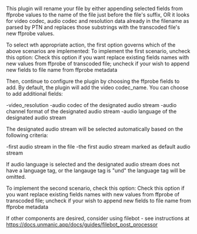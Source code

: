 
This plugin will rename your file by either appending selected fields from ffprobe values to the name of the file just before the file's suffix, OR
it looks for video codec, audio codec and resolution data already in the filename as parsed by PTN and replaces those substrings with the transcoded
file's new ffprobe values.

To select wth appropriate action, the first option governs which of the above scenarios are implemented:
To implement the first scenario, uncheck this option:
Check this option if you want replace existing fields names with new values from ffprobe of transcoded file; uncheck if your wish to append new fields to file name from ffprobe metadata

Then, continue to configure the plugin by choosing the ffprobe fields to add.  By default, the plugin will add the video codec_name.  You can choose to add
additional fields:

-video_resolution
-audio codec of the designated audio stream
-audio channel format of the designated audio stream
-audio language of the designated audio stream

The designated audio stream will be selected automatically based on the following criteria:

-first audio stream in the file
-the first audio stream marked as default audio stream

If audio language is selected and the designated audio stream does not have a language tag, or the langauge tag is "und" the language tag will be omitted.

To implement the second scenario, check this option:
Check this option if you want replace existing fields names with new values from ffprobe of transcoded file; uncheck if your wish to append new fields to file name from ffprobe metadata

If other components are desired, consider using filebot - see instructions at https://docs.unmanic.app/docs/guides/filebot_post_processor

